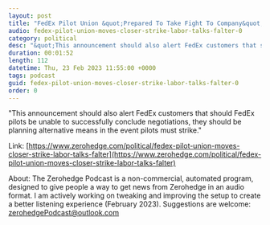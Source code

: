 ```yaml
---
layout: post
title: "FedEx Pilot Union &quot;Prepared To Take Fight To Company&quot; As Labor Talks Stall, Strike Looms"
audio: fedex-pilot-union-moves-closer-strike-labor-talks-falter-0
category: political
desc: "&quot;This announcement should also alert FedEx customers that should FedEx pilots be unable to successfully conclude negotiations, they should be planning alternative means in the event pilots must strike.&quot;"
duration: 00:01:52
length: 112
datetime: Thu, 23 Feb 2023 11:55:00 +0000
tags: podcast
guid: fedex-pilot-union-moves-closer-strike-labor-talks-falter-0
order: 0
---
```

&quot;This announcement should also alert FedEx customers that should FedEx pilots be unable to successfully conclude negotiations, they should be planning alternative means in the event pilots must strike.&quot;

Link: [https://www.zerohedge.com/political/fedex-pilot-union-moves-closer-strike-labor-talks-falter](https://www.zerohedge.com/political/fedex-pilot-union-moves-closer-strike-labor-talks-falter)

About: The Zerohedge Podcast is a non-commercial, automated program, designed to give people a way to get news from Zerohedge in an audio format.  I am actively working on tweaking and improving the setup to create a better listening experience (February 2023).  Suggestions are welcome: [zerohedgePodcast@outlook.com](mailto:zerohedgePodcast@outlook.com)